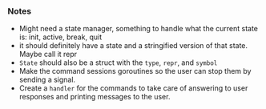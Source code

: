 ### Notes

- Might need a state manager, something to handle what the current state is: init, active, break, quit
- it should definitely have a state and a stringified version of that state. Maybe call it repr
- `State` should also be a struct with the `type`, `repr`, and `symbol`
- Make the command sessions goroutines so the user can stop them by sending a signal.
- Create a `handler` for the commands to take care of answering to user responses and printing messages to the user.

